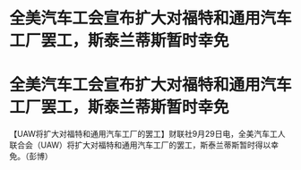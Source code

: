 # 全美汽车工会宣布扩大对福特和通用汽车工厂罢工，斯泰兰蒂斯暂时幸免

# 全美汽车工会宣布扩大对福特和通用汽车工厂罢工，斯泰兰蒂斯暂时幸免

【UAW将扩大对福特和通用汽车工厂的罢工】财联社9月29日电，全美汽车工人联合会（UAW）将扩大对福特和通用汽车工厂的罢工，斯泰兰蒂斯暂时得以幸免。（彭博）

